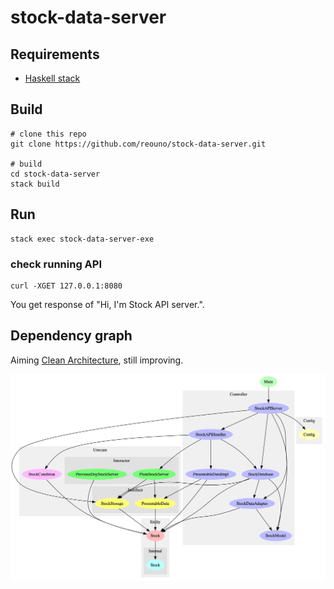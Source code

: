 # stock-data-server

## Requirements

- [Haskell stack](https://docs.haskellstack.org/)

## Build

```
# clone this repo
git clone https://github.com/reouno/stock-data-server.git

# build
cd stock-data-server
stack build
```

## Run

```
stack exec stock-data-server-exe
```

### check running API

```
curl -XGET 127.0.0.1:8080
```

You get response of "Hi, I'm Stock API server.".

## Dependency graph

Aiming [Clean Architecture](https://www.amazon.com/Clean-Architecture-Craftsmans-Software-Structure/dp/0134494164), still improving.

![data/modules.png](https://github.com/reouno/stock-data-server/blob/develop/data/modules.png)
